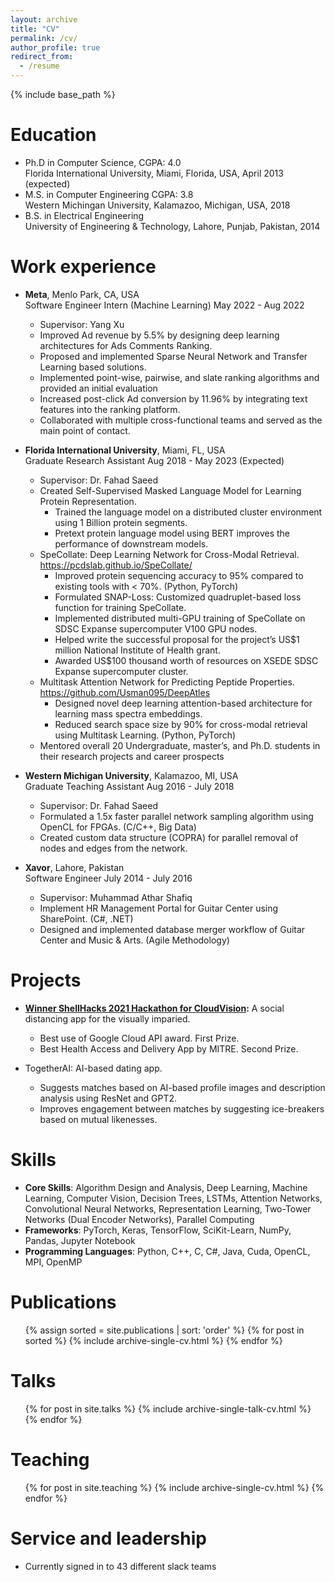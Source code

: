 ```yaml
---
layout: archive
title: "CV"
permalink: /cv/
author_profile: true
redirect_from:
  - /resume
---
```


{% include base_path %}

Education
======
* Ph.D in Computer Science, CGPA: 4.0  
  Florida International University, Miami, Florida, USA, April 2013 (expected)
* M.S. in Computer Engineering CGPA: 3.8  
  Western Michingan University, Kalamazoo, Michigan, USA, 2018
* B.S. in Electrical Engineering  
  University of Engineering & Technology, Lahore, Punjab, Pakistan, 2014

Work experience
======
* **Meta**, Menlo Park, CA, USA  
  Software Engineer Intern (Machine Learning)  May 2022 - Aug 2022
  * Supervisor: Yang Xu
  * Improved Ad revenue by 5.5% by designing deep learning architectures for Ads Comments Ranking.
  * Proposed and implemented Sparse Neural Network and Transfer Learning based solutions.
  * Implemented point-wise, pairwise, and slate ranking algorithms and provided an initial evaluation
  * Increased post-click Ad conversion by 11.96% by integrating text features into the ranking platform.
  * Collaborated with multiple cross-functional teams and served as the main point of contact.

* **Florida International University**, Miami, FL, USA  
  Graduate Research Assistant  Aug 2018 - May 2023 (Expected)
  - Supervisor: Dr. Fahad Saeed
  - Created Self-Supervised Masked Language Model for Learning Protein Representation.
    - Trained the language model on a distributed cluster environment using 1 Billion protein segments.
    - Pretext protein language model using BERT improves the performance of downstream models.
  - SpeCollate: Deep Learning Network for Cross-Modal Retrieval. https://pcdslab.github.io/SpeCollate/
    - Improved protein sequencing accuracy to 95% compared to existing tools with < 70%. (Python, PyTorch)
    - Formulated SNAP-Loss: Customized quadruplet-based loss function for training SpeCollate.
    - Implemented distributed multi-GPU training of SpeCollate on SDSC Expanse supercomputer V100 GPU nodes.
    - Helped write the successful proposal for the project’s US$1 million National Institute of Health grant.
    - Awarded US$100 thousand worth of resources on XSEDE SDSC Expanse supercomputer cluster.
  - Multitask Attention Network for Predicting Peptide Properties. https://github.com/Usman095/DeepAtles
    - Designed novel deep learning attention-based architecture for learning mass spectra embeddings.
    - Reduced search space size by 90% for cross-modal retrieval using Multitask Learning. (Python, PyTorch)
  - Mentored overall 20 Undergraduate, master’s, and Ph.D. students in their research projects and career prospects

* **Western Michigan University**, Kalamazoo, MI, USA  
  Graduate Teaching Assistant  Aug 2016 - July 2018
  - Supervisor: Dr. Fahad Saeed
  - Formulated a 1.5x faster parallel network sampling algorithm using OpenCL for FPGAs. (C/C++, Big Data)
  - Created custom data structure (COPRA) for parallel removal of nodes and edges from the network.

* **Xavor**, Lahore, Pakistan  
  Software Engineer  July 2014 - July 2016
  - Supervisor: Muhammad Athar Shafiq
  - Implement HR Management Portal for Guitar Center using SharePoint. (C#, .NET)
  - Designed and implemented database merger workflow of Guitar Center and Music & Arts. (Agile Methodology)

Projects
======
* **[Winner ShellHacks 2021 Hackathon for CloudVision](https://devpost.com/software/cloudvision):** A social distancing app for the visually imparied.
  * Best use of Google Cloud API award. First Prize.
  * Best Health Access and Delivery App by MITRE. Second Prize.

* TogetherAI: AI-based dating app.
  * Suggests matches based on AI-based profile images and description analysis using ResNet and GPT2.
  * Improves engagement between matches by suggesting ice-breakers based on mutual likenesses.
  
Skills
======
* **Core Skills**: Algorithm Design and Analysis, Deep Learning, Machine Learning, Computer Vision, Decision Trees, LSTMs, Attention Networks, Convolutional Neural Networks, Representation Learning, Two-Tower Networks (Dual Encoder Networks), Parallel Computing
* **Frameworks**: PyTorch, Keras, TensorFlow, SciKit-Learn, NumPy, Pandas, Jupyter Notebook
* **Programming Languages**: Python, C++, C, C\#, Java, Cuda, OpenCL, MPI, OpenMP
  
Publications
======
  <ul>
    {% assign sorted = site.publications | sort: 'order' %}
    {% for post in sorted %}
      {% include archive-single-cv.html %}
    {% endfor %}
  </ul>
  
Talks
======
  <ul>{% for post in site.talks %}
    {% include archive-single-talk-cv.html %}
  {% endfor %}</ul>
  
Teaching
======
  <ul>{% for post in site.teaching %}
    {% include archive-single-cv.html %}
  {% endfor %}</ul>
  
Service and leadership
======
* Currently signed in to 43 different slack teams
